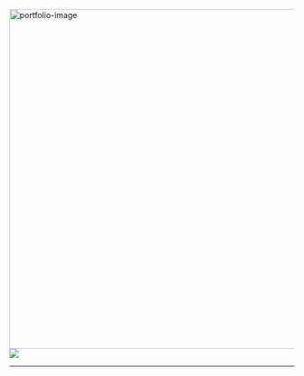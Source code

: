 <a href="https://virenv496.github.io/virender.codes/" target="_blank"><img src="https://media.giphy.com/media/ZCwroVF1ya4wQyrOS2/giphy.gif" align="right" alt="portfolio-image" width="600" height="auto"></a>
<a href="https://www.linkedin.com/in/virender-vishwakarma-952381176/" target="_blank"><img src="https://img.icons8.com/color/96/000000/linkedin-2.png"/></a>
<hr>



